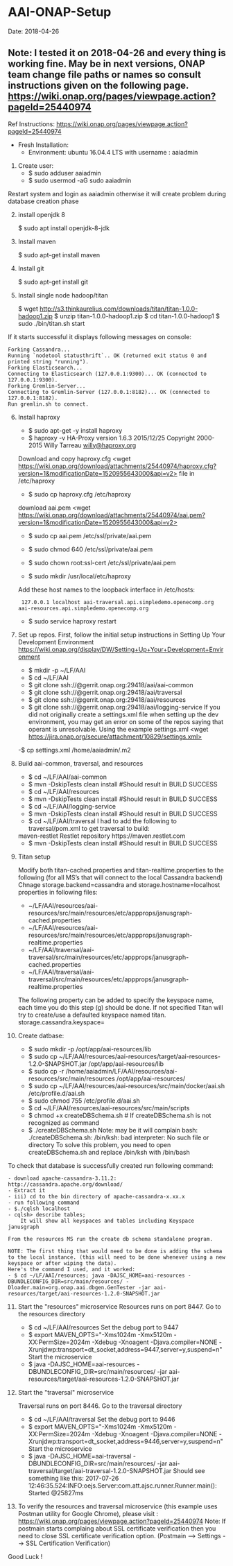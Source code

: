 # AAI-ONAP-Setup
Date: 2018-04-26

Note: I tested it on 2018-04-26 and every thing is working fine. May be in next versions, ONAP team change file paths or names so consult instructions given on the following page.
        https://wiki.onap.org/pages/viewpage.action?pageId=25440974
-------------------------------------------------------------------------------

Ref Instructions:
https://wiki.onap.org/pages/viewpage.action?pageId=25440974

- Fresh Installation:
    - Environment: ubuntu 16.04.4 LTS with username : aaiadmin 

1. Create user:
    - $ sudo adduser aaiadmin
    - $ sudo usermod -aG sudo aaiadmin
    
    
Restart system and login as aaiadmin otherwise it will create problem during database creation phase

2. install openjdk 8

    $ sudo apt install openjdk-8-jdk

3. Install maven

    $ sudo apt-get install maven

4. Install git

    $ sudo apt-get install git

5. Install single node hadoop/titan

    $ wget http://s3.thinkaurelius.com/downloads/titan/titan-1.0.0-hadoop1.zip
    $ unzip titan-1.0.0-hadoop1.zip
    $ cd titan-1.0.0-hadoop1
    $ sudo ./bin/titan.sh start

If it starts successful it displays following messages on console:

	Forking Cassandra...
	Running `nodetool statusthrift`.. OK (returned exit status 0 and printed string "running").
	Forking Elasticsearch...
	Connecting to Elasticsearch (127.0.0.1:9300)... OK (connected to 127.0.0.1:9300).
	Forking Gremlin-Server...
	Connecting to Gremlin-Server (127.0.0.1:8182)... OK (connected to 127.0.0.1:8182).
	Run gremlin.sh to connect.


6. Install haproxy
    
    
    - $ sudo apt-get -y install haproxy
    - $ haproxy -v
    	HA-Proxy version 1.6.3 2015/12/25
	    Copyright 2000-2015 Willy Tarreau <willy@haproxy.org>

    Download and copy haproxy.cfg <wget https://wiki.onap.org/download/attachments/25440974/haproxy.cfg?version=1&modificationDate=1520955643000&api=v2> file in /etc/haproxy

    - $ sudo cp haproxy.cfg /etc/haproxy

    download aai.pem <wget https://wiki.onap.org/download/attachments/25440974/aai.pem?version=1&modificationDate=1520955643000&api=v2>
    
    - $ sudo cp aai.pem /etc/ssl/private/aai.pem
    
    - $ sudo chmod 640 /etc/ssl/private/aai.pem
    
    - $ sudo chown root:ssl-cert /etc/ssl/private/aai.pem
    
    - $ sudo mkdir /usr/local/etc/haproxy

    Add these host names to the loopback interface in /etc/hosts: 

        127.0.0.1 localhost aai-traversal.api.simpledemo.openecomp.org aai-resources.api.simpledemo.openecomp.org
    - $ sudo service haproxy restart

7. Set up repos. First, follow the initial setup instructions in Setting Up Your Development Environment <https://wiki.onap.org/display/DW/Setting+Up+Your+Development+Environment>


    - $ mkdir -p ~/LF/AAI
    - $ cd ~/LF/AAI
    - $ git clone ssh://<username>@gerrit.onap.org:29418/aai/aai-common
    - $ git clone ssh://<username>@gerrit.onap.org:29418/aai/traversal
    - $ git clone ssh://<username>@gerrit.onap.org:29418/aai/resources
    - $ git clone ssh://<username>@gerrit.onap.org:29418/aai/logging-service
    If you did not originally create a settings.xml file when setting up the dev environment, you may get an error on some of the repos saying that operant is unresolvable.  Using the example settings.xml <wget https://jira.onap.org/secure/attachment/10829/settings.xml>
    
     -$ cp settings.xml /home/aaiadmin/.m2

8. Build aai-common, traversal, and resources

    - $ cd ~/LF/AAI/aai-common
    - $ mvn -DskipTests clean install       #Should result in BUILD SUCCESS
    - $ cd ~/LF/AAI/resources
    - $ mvn -DskipTests clean install       #Should result in BUILD SUCCESS
    - $ cd ~/LF/AAI/logging-service
    - $ mvn -DskipTests clean install      #Should result in BUILD SUCCESS
    - $ cd ~/LF/AAI/traversal
    I had to add the following to traversal/pom.xml to get traversal to build: 

    <repositories>
                <repository>
                        <id>maven-restlet</id>
                        <name>Restlet repository</name>
                        <url>https://maven.restlet.com</url>
                </repository>
    </repositories>

    - $ mvn -DskipTests clean install      #Should result in BUILD SUCCESS

9. Titan setup

    Modify both titan-cached.properties and titan-realtime.properties to the following (for all MS’s that will connect to the local Cassandra backend)
    Chnage storage.backend=cassandra and storage.hostname=localhost properties in following files:
 
    - ~/LF/AAI/resources/aai-resources/src/main/resources/etc/appprops/janusgraph-cached.properties
    - ~/LF/AAI/resources/aai-resources/src/main/resources/etc/appprops/janusgraph-realtime.properties
    - ~/LF/AAI/traversal/aai-traversal/src/main/resources/etc/appprops/janusgraph-cached.properties
    - ~/LF/AAI/traversal/aai-traversal/src/main/resources/etc/appprops/janusgraph-realtime.properties
    
    The following property can be added to specify the keyspace name, each time you do this step (g) should be done. If not specified Titan will try to create/use a defaulted keyspace named titan.
    storage.cassandra.keyspace=<keyspace name>
    
10. Create datbase:
    - $ sudo mkdir -p /opt/app/aai-resources/lib
    - $ sudo cp ~/LF/AAI/resources/aai-resources/target/aai-resources-1.2.0-SNAPSHOT.jar /opt/app/aai-resources/lib
    - $ sudo cp -r /home/aaiadmin/LF/AAI/resources/aai-resources/src/main/resources /opt/app/aai-resources/
    - $ sudo cp ~/LF/AAI/resources/aai-resources/src/main/docker/aai.sh /etc/profile.d/aai.sh
    - $ sudo chmod 755 /etc/profile.d/aai.sh
    - $ cd ~/LF/AAI/resources/aai-resources/src/main/scripts
    - $ chmod +x createDBSchema.sh # If createDBSchema.sh is not recognized as command
    - $ ./createDBSchema.sh 
Note: may be it will complain  bash: ./createDBSchema.sh: /bin/ksh: bad interpreter: No such file or directory 
To solve this problem, you need to open createDBSchema.sh and replace /bin/ksh with /bin/bash

To check that database is successfully created run following command:

    - download apache-cassandra-3.11.2: http://cassandra.apache.org/download/
    - Extract it
    - iii) cd to the bin directory of apache-cassandra-x.xx.x 
    - run following command 
    - $./cqlsh localhost
    - cqlsh> describe tables;
        It will show all keyspaces and tables including Keyspace janusgraph

    From the resources MS run the create db schema standalone program.

    NOTE: The first thing that would need to be done is adding the schema to the local instance. (this will need to be done whenever using a new keyspace or after wiping the data).
    Here's the command I used, and it worked:
    - $ cd ~/LF/AAI/resources; java -DAJSC_HOME=aai-resources -DBUNDLECONFIG_DIR=src/main/resources/ -Dloader.main=org.onap.aai.dbgen.GenTester -jar aai-resources/target/aai-resources-1.2.0-SNAPSHOT.jar

11. Start the "resources" microservice
    Resources runs on port 8447.  Go to the resources directory
    - $ cd ~/LF/AAI/resources
    Set the debug port to 9447
    - $ export MAVEN_OPTS="-Xms1024m -Xmx5120m -XX:PermSize=2024m -Xdebug -Xnoagent -Djava.compiler=NONE -Xrunjdwp:transport=dt_socket,address=9447,server=y,suspend=n"
    Start the microservice
    - $ java -DAJSC_HOME=aai-resources -DBUNDLECONFIG_DIR=src/main/resources/ -jar aai-resources/target/aai-resources-1.2.0-SNAPSHOT.jar 

12. Start the "traversal" microservice

    Traversal runs on port 8446.  Go to the traversal directory
    - $ cd ~/LF/AAI/traversal
    Set the debug port to 9446
    - $ export MAVEN_OPTS="-Xms1024m -Xmx5120m -XX:PermSize=2024m -Xdebug -Xnoagent -Djava.compiler=NONE -Xrunjdwp:transport=dt_socket,address=9446,server=y,suspend=n"
    Start the microservice
    - $ java -DAJSC_HOME=aai-traversal -DBUNDLECONFIG_DIR=src/main/resources/ -jar aai-traversal/target/aai-traversal-1.2.0-SNAPSHOT.jar
    Should see something like this: 2017-07-26 12:46:35.524:INFO:oejs.Server:com.att.ajsc.runner.Runner.main(): Started @25827ms


13. To verify the resources and traversal microservice (this example uses Postman utility for Google Chrome), please visit : https://wiki.onap.org/pages/viewpage.action?pageId=25440974
    Note: If postmain starts complaing about SSL certificate verification then you need to close SSL certificate verification option. (Postmain --> Settings --> SSL Certification Verification) 
	
Good Luck !

